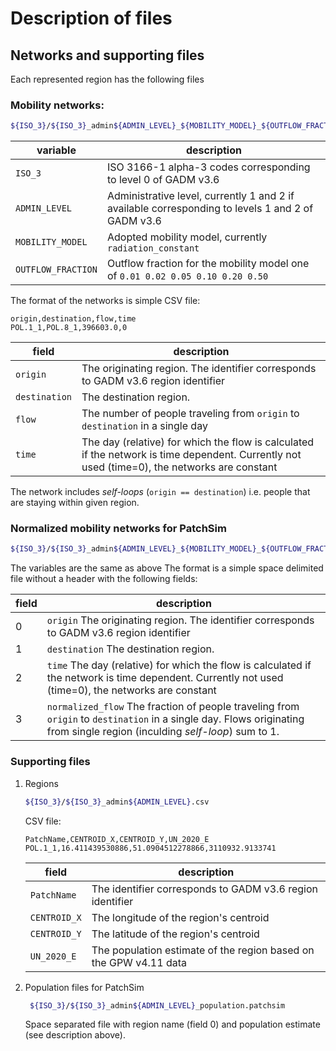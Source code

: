 # Description of files
## Networks and supporting files
Each represented region has the following files
### Mobility networks:
 ```sh
 ${ISO_3}/${ISO_3}_admin${ADMIN_LEVEL}_${MOBILITY_MODEL}_${OUTFLOW_FRACTION}.csv
 ```
 | variable | description |
 |----------|-------------|
 |`ISO_3`   | ISO 3166-1 alpha-3 codes corresponding to level 0 of GADM v3.6 |
 |`ADMIN_LEVEL` | Administrative level, currently 1 and 2 if available corresponding to levels 1 and 2 of GADM v3.6 |
 |`MOBILITY_MODEL` | Adopted mobility model, currently `radiation_constant` |
 |`OUTFLOW_FRACTION` | Outflow fraction for the mobility model one of `0.01 0.02 0.05 0.10 0.20 0.50` |



The format of the networks is simple CSV file:
``` 
origin,destination,flow,time
POL.1_1,POL.8_1,396603.0,0
```
    
| field | description |
|-------|-------------|
| `origin` | The originating region. The identifier corresponds to GADM v3.6 region identifier
| `destination` | The destination region. 
| `flow` | The number of people traveling from `origin` to `destination` in a single day
| `time` | The day (relative) for which the flow is calculated if the network is time dependent. Currently not used (time=0), the networks are constant

The network includes *self-loops* (`origin == destination`) i.e. people that are staying within given region.    


### Normalized mobility networks for PatchSim
 ```sh
 ${ISO_3}/${ISO_3}_admin${ADMIN_LEVEL}_${MOBILITY_MODEL}_${OUTFLOW_FRACTION}_normalized.patchsim
 ```
 The variables are the same as above
 The format is a simple space delimited file without a header with the following fields:

| field | description |
|-------|-------------|
| 0     |    `origin` The originating region. The identifier corresponds to GADM v3.6 region identifier
| 1     |    `destination`  The destination region. 
| 2     |     `time`  The day (relative) for which the flow is calculated if the network is time dependent. Currently not used (time=0), the networks are constant
| 3     |    `normalized_flow`  The fraction of people traveling from `origin` to `destination` in a single day. Flows originating from single region (inculding *self-loop*) sum to 1. 


### Supporting files
 1. Regions 
    ```sh
    ${ISO_3}/${ISO_3}_admin${ADMIN_LEVEL}.csv
    ```
    CSV file:
    ```
    PatchName,CENTROID_X,CENTROID_Y,UN_2020_E
    POL.1_1,16.411439530886,51.0904512278866,3110932.9133741
    ```
    | field | description |
    |-------|-------------|
    | `PatchName`  | The identifier corresponds to GADM v3.6 region identifier
    | `CENTROID_X` | The longitude of the region's centroid  
    | `CENTROID_Y` | The latitude of the region's centroid
    | `UN_2020_E`  | The population estimate of the region based on the GPW v4.11 data
    

 1. Population files for PatchSim
    ```sh
     ${ISO_3}/${ISO_3}_admin${ADMIN_LEVEL}_population.patchsim
    ```
    Space separated file with region name (field 0) and population estimate (see description above).

 
